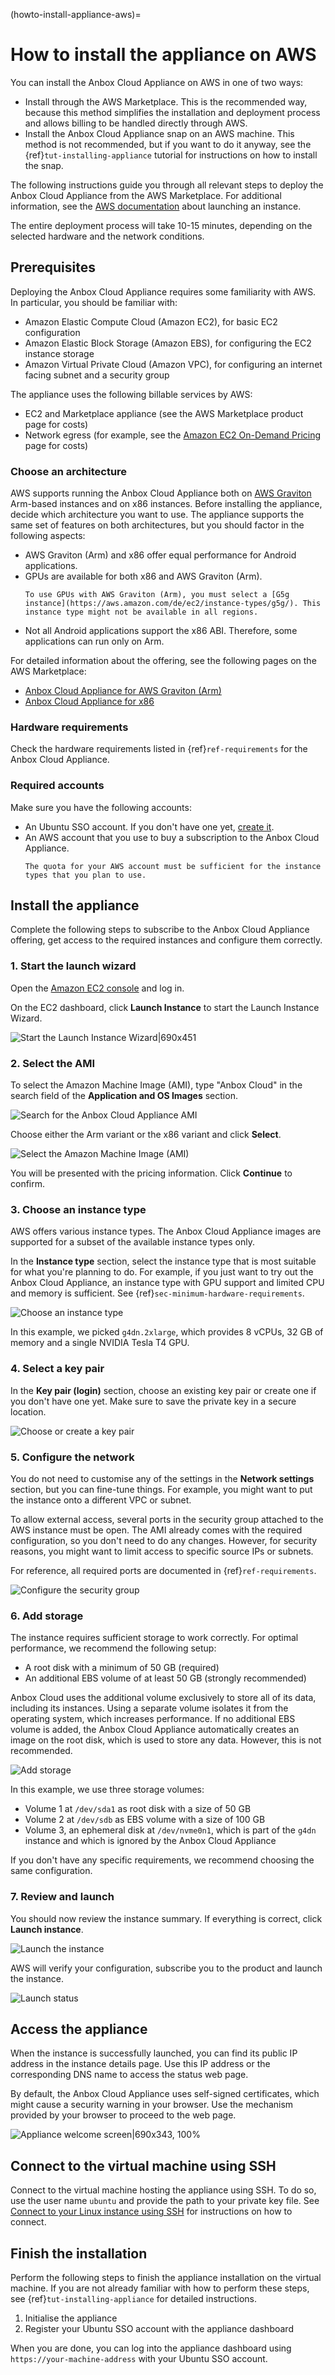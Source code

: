 (howto-install-appliance-aws)=
# How to install the appliance on AWS

You can install the Anbox Cloud Appliance on AWS in one of two ways:

- Install through the AWS Marketplace. This is the recommended way, because this method simplifies the installation and deployment process and allows billing to be handled directly through AWS.
- Install the Anbox Cloud Appliance snap on an AWS machine. This method is not recommended, but if you want to do it anyway, see the {ref}`tut-installing-appliance` tutorial for instructions on how to install the snap.

The following instructions guide you through all relevant steps to deploy the Anbox Cloud Appliance from the AWS Marketplace. For additional information, see the [AWS documentation](https://docs.aws.amazon.com/AWSEC2/latest/UserGuide/launching-instance.html) about launching an instance.

The entire deployment process will take 10-15 minutes, depending on the selected hardware and the network conditions.

## Prerequisites

Deploying the Anbox Cloud Appliance requires some familiarity with AWS. In particular, you should be familiar with:

- Amazon Elastic Compute Cloud (Amazon EC2), for basic EC2 configuration
- Amazon Elastic Block Storage (Amazon EBS), for configuring the EC2 instance storage
- Amazon Virtual Private Cloud (Amazon VPC), for configuring an internet facing subnet and a security group

The appliance uses the following billable services by AWS:

- EC2 and Marketplace appliance (see the AWS Marketplace product page for costs)
- Network egress (for example, see the [Amazon EC2 On-Demand Pricing](https://aws.amazon.com/ec2/pricing/on-demand/) page for costs)

### Choose an architecture

AWS supports running the Anbox Cloud Appliance both on [AWS Graviton](https://aws.amazon.com/ec2/graviton/) Arm-based instances and on x86 instances. Before installing the appliance, decide which architecture you want to use. The appliance supports the same set of features on both architectures, but you should factor in the following aspects:

* AWS Graviton (Arm) and x86 offer equal performance for Android applications.
* GPUs are available for both x86 and AWS Graviton (Arm).
  ```{note}
  To use GPUs with AWS Graviton (Arm), you must select a [G5g instance](https://aws.amazon.com/de/ec2/instance-types/g5g/). This instance type might not be available in all regions.
  ```
* Not all Android applications support the x86 ABI. Therefore, some applications can run only on Arm.

For detailed information about the offering, see the following pages on the AWS Marketplace:

* [Anbox Cloud Appliance for AWS Graviton (Arm)](https://aws.amazon.com/marketplace/pp/prodview-aqmdt52vqs5qk)
* [Anbox Cloud Appliance for x86](https://aws.amazon.com/marketplace/pp/prodview-3lx6xyaapstz4)

### Hardware requirements

Check the hardware requirements listed in {ref}`ref-requirements` for the Anbox Cloud Appliance.

### Required accounts

Make sure you have the following accounts:

* An Ubuntu SSO account. If you don't have one yet, [create it](https://login.ubuntu.com).
* An AWS account that you use to buy a subscription to the Anbox Cloud Appliance.
  ```{note}
  The quota for your AWS account must be sufficient for the instance types that you plan to use.
  ```

## Install the appliance

Complete the following steps to subscribe to the Anbox Cloud Appliance offering, get access to the required instances and configure them correctly.

### 1. Start the launch wizard

Open the [Amazon EC2 console](https://console.aws.amazon.com/ec2/) and log in.

On the EC2 dashboard, click **Launch Instance** to start the Launch Instance Wizard.

![Start the Launch Instance Wizard|690x451](https://assets.ubuntu.com/v1/17073a3d-install_appliance_launch-wizard.png)

### 2. Select the AMI

To select the Amazon Machine Image (AMI), type "Anbox Cloud" in the search field of the **Application and OS Images** section.

![Search for the Anbox Cloud Appliance AMI](https://assets.ubuntu.com/v1/ab7e13d9-install_appliance_search-ami.png)

Choose either the Arm variant or the x86 variant and click **Select**.

![Select the Amazon Machine Image (AMI)](https://assets.ubuntu.com/v1/bf6e7864-install_appliance_select-ami.png)

You will be presented with the pricing information. Click **Continue** to confirm.

### 3. Choose an instance type

AWS offers various instance types. The Anbox Cloud Appliance images are supported for a subset of the available instance types only.

In the **Instance type** section, select the instance type that is most suitable for what you're planning to do. For example, if you just want to try out the Anbox Cloud Appliance, an instance type with GPU support and limited CPU and memory is sufficient. See {ref}`sec-minimum-hardware-requirements`.

![Choose an instance type](https://assets.ubuntu.com/v1/e967ac16-install_appliance_instance-type.png)

In this example, we picked `g4dn.2xlarge`, which provides 8 vCPUs, 32 GB of memory and a single NVIDIA Tesla T4 GPU.

### 4. Select a key pair

In the **Key pair (login)** section, choose an existing key pair or create one if you don't have one yet. Make sure to save the private key in a secure location.

![Choose or create a key pair](https://assets.ubuntu.com/v1/b58cd719-install_appliance_key-pair.png)

### 5. Configure the network

You do not need to customise any of the settings in the **Network settings** section, but you can fine-tune things. For example, you might want to put the instance onto a different VPC or subnet.

To allow external access, several ports in the security group attached to the AWS instance must be open. The AMI already comes with the required configuration, so you don't need to do any changes. However, for security reasons, you might want to limit access to specific source IPs or subnets.

For reference, all required ports are documented in {ref}`ref-requirements`.

![Configure the security group](https://assets.ubuntu.com/v1/f0af08ae-install_appliance_security-group.png)

### 6. Add storage

The instance requires sufficient storage to work correctly. For optimal performance, we recommend the following setup:

* A root disk with a minimum of 50 GB (required)
* An additional EBS volume of at least 50 GB (strongly recommended)

Anbox Cloud uses the additional volume exclusively to store all of its data, including its instances. Using a separate volume isolates it from the operating system, which increases performance. If no additional EBS volume is added, the Anbox Cloud Appliance automatically creates an image on the root disk, which is used to store any data. However, this is not recommended.

![Add storage](https://assets.ubuntu.com/v1/9b717248-install_appliance_add-storage.png)

In this example, we use three storage volumes:

* Volume 1 at `/dev/sda1` as root disk with a size of 50 GB
* Volume 2 at `/dev/sdb` as EBS volume with a size of 100 GB
* Volume 3, an ephemeral disk at `/dev/nvme0n1`, which is part of the `g4dn` instance and which is ignored by the Anbox Cloud Appliance

If you don't have any specific requirements, we recommend choosing the same configuration.

### 7. Review and launch

You should now review the instance summary. If everything is correct, click **Launch instance**.

![Launch the instance](https://assets.ubuntu.com/v1/8a7a34d1-install_appliance_launch-instance.png)

AWS will verify your configuration, subscribe you to the product and launch the instance.

![Launch status](https://assets.ubuntu.com/v1/1ccac988-install_appliance_launch-status.png)

## Access the appliance

When the instance is successfully launched, you can find its public IP address in the instance details page. Use this IP address or the corresponding DNS name to access the status web page.

By default, the Anbox Cloud Appliance uses self-signed certificates, which might cause a security warning in your browser. Use the mechanism provided by your browser to proceed to the web page.

![Appliance welcome screen|690x343, 100%](https://assets.ubuntu.com/v1/f35744dc-install_appliance_initialise.png)


## Connect to the virtual machine using SSH

Connect to the virtual machine hosting the appliance using SSH. To do so, use the user name `ubuntu` and provide the path to your private key file. See [Connect to your Linux instance using SSH](https://docs.aws.amazon.com/AWSEC2/latest/UserGuide/AccessingInstancesLinux.html) for instructions on how to connect.

## Finish the installation

Perform the following steps to finish the appliance installation on the virtual machine. If you are not already familiar with how to perform these steps, see {ref}`tut-installing-appliance` for detailed instructions.

1. Initialise the appliance
1. Register your Ubuntu SSO account with the appliance dashboard

When you are done, you can log into the appliance dashboard using `https://your-machine-address` with your Ubuntu SSO account.
